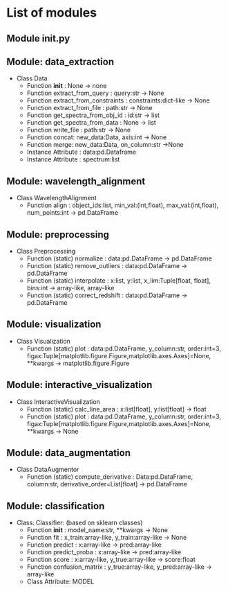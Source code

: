 # List of modules

## Module __init__.py

## Module: data_extraction

- Class Data
    - Function __init__ : None → none
    - Function extract_from_query : query:str → None
    - Function extract_from_constraints : constraints:dict-like → None
    - Function extract_from_file : path:str → None
    - Function get_spectra_from_obj_id : id:str → list 
    - Function get_spectra_from_data : None → list 
    - Function write_file : path:str → None
    - Function concat: new_data:Data, axis:int → None
    - Function merge: new_data:Data, on_column:str →None
    - Instance Attribute : data:pd.Dataframe
    - Instance Attribute : spectrum:list

## Module: wavelength_alignment
- Class WavelengthAlignment
    - Function align : object_ids:list, min_val:(int,float), max_val:(int,float), num_points:int → pd.DataFrame

## Module: preprocessing 
- Class Preprocessing
    - Function (static) normalize : data:pd.DataFrame → pd.DataFrame
    - Function (static) remove_outliers : data:pd.DataFrame → pd.DataFrame
    - Function (static) interpolate : x:list, y:list, x_lim:Tuple[float, float], bins:int → array-like, array-like
    - Function (static) correct_redshift : data:pd.DataFrame → pd.DataFrame

## Module: visualization
- Class Visualization
    - Function (static) plot : data:pd.DataFrame, y_column:str, order:int=3, figax:Tuple[matplotlib.figure.Figure,matplotlib.axes.Axes]=None, **kwargs -> matplotlib.figure.Figure

## Module: interactive_visualization
- Class InteractiveVisualization
    - Function (static) calc_line_area : x:list[float], y:list[float] -> float
    - Function (static) plot : data:pd.DataFrame, y_column:str, order:int=3, figax:Tuple[matplotlib.figure.Figure,matplotlib.axes.Axes]=None, **kwargs -> None

## Module: data_augmentation
- Class DataAugmentor
    - Function (static) compute_derivative : Data:pd.DataFrame, column:str, derivative_order=List[float] -> pd.DataFrame

## Module: classification 
- Class: Classifier: (based on sklearn classes)
    - Function __init__ : model_name:str, **kwargs -> None
    - Function fit : x_train:array-like, y_train:array-like → None
    - Function predict : x:array-like → pred:array-like
    - Function predict_proba : x:array-like → pred:array-like 
    - Function score : x:array-like, y_true:array-like → score:float
    - Function confusion_matrix : y_true:array-like, y_pred:array-like -> array-like
    - Class Attribute: MODEL
